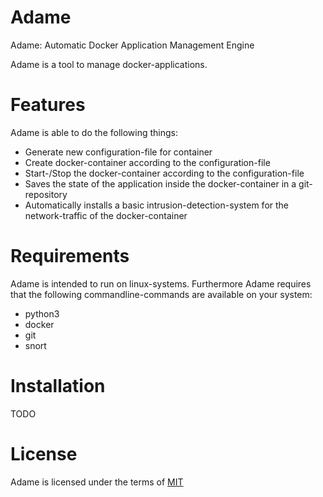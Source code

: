 # Adame

Adame: Automatic Docker Application Management Engine

Adame is a tool to manage docker-applications.

# Features

Adame is able to do the following things:
- Generate new configuration-file for container
- Create docker-container according to the configuration-file
- Start-/Stop the docker-container according to the configuration-file
- Saves the state of the application inside the docker-container in a git-repository
- Automatically installs a basic intrusion-detection-system for the network-traffic of the docker-container

# Requirements

Adame is intended to run on linux-systems.
Furthermore Adame requires that the following commandline-commands are available on your system:
- python3
- docker
- git
- snort

# Installation

TODO

# License

Adame is licensed under the terms of [MIT](https://TODO/Adame/master/License.txt)
